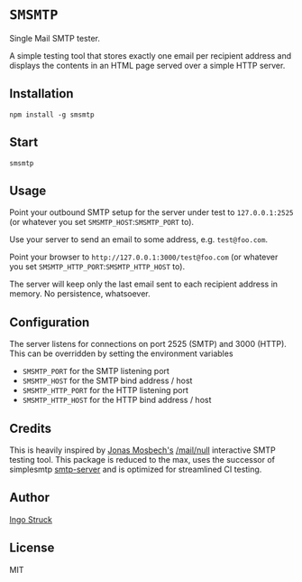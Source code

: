 # ``SMSMTP``
Single Mail SMTP tester.

A simple testing tool that stores exactly one email per recipient
address and displays the contents in an HTML page served over a
simple HTTP server.

## Installation
```
npm install -g smsmtp
```
## Start
```
smsmtp
```

## Usage
Point your outbound SMTP setup for the server under test to
`127.0.0.1:2525` (or whatever you set `SMSMTP_HOST`:`SMSMTP_PORT` to).

Use your server to send an email to some address, e.g. `test@foo.com`.

Point your browser to `http://127.0.0.1:3000/test@foo.com`
(or whatever you set `SMSMTP_HTTP_PORT`:`SMSMTP_HTTP_HOST` to).

The server will keep only the last email sent to each recipient
address in memory. No persistence, whatsoever.


## Configuration
The server listens for connections on port 2525 (SMTP) and 3000 (HTTP).
This can be overridden by setting the environment variables

- `SMSMTP_PORT` for the SMTP listening port
- `SMSMTP_HOST` for the SMTP bind address / host
- `SMSMTP_HTTP_PORT` for the HTTP listening port
- `SMSMTP_HTTP_HOST` for the HTTP bind address / host

## Credits
This is heavily inspired by [Jonas Mosbech's](https://github.com/jmosbech)
[/mail/null](https://github.com/jmosbech/mail-null) interactive SMTP
testing tool. This package is reduced to the max, uses the successor of
simplesmtp [smtp-server](https://github.com/andris9/smtp-server) and is
optimized for streamlined CI testing.

## Author
[Ingo Struck](https://github.com/istr)

## License
MIT
